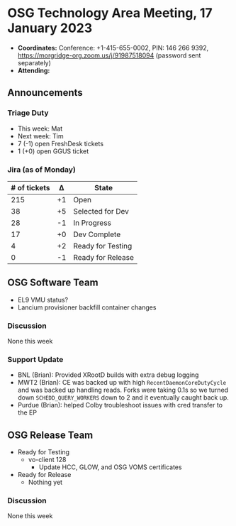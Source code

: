 # OSG Technology Area Meeting, 17 January 2023

-   **Coordinates:** Conference: +1-415-655-0002, PIN: 146 266 9392,
    <https://morgridge-org.zoom.us/j/91987518094> (password sent separately)
-   **Attending:** 

## Announcements

### Triage Duty

-   This week: Mat
-   Next week: Tim
-   7 (-1) open FreshDesk tickets
-   1 (+0) open GGUS ticket

### Jira (as of Monday)

| # of tickets | &Delta; | State             |
|--------------|---------|-------------------|
| 215          | +1      | Open              |
| 38           | +5      | Selected for Dev  |
| 28           | -1      | In Progress       |
| 17           | +0      | Dev Complete      |
| 4            | +2      | Ready for Testing |
| 0            | -1      | Ready for Release |

## OSG Software Team

-   EL9 VMU status?
-   Lancium provisioner backfill container changes

### Discussion

None this week

### Support Update

-   BNL (Brian): Provided XRootD builds with extra debug logging
-   MWT2 (Brian): CE was backed up with high `RecentDaemonCoreDutyCycle` and was backed up handling reads.
    Forks were taking 0.1s so we turned down `SCHEDD_QUERY_WORKERS` down to 2 and it eventually caught back up.
-   Purdue (Brian): helped Colby troubleshoot issues with cred transfer to the EP

## OSG Release Team

-   Ready for Testing
    -   vo-client 128
        -   Update HCC, GLOW, and OSG VOMS certificates
-   Ready for Release
    -   Nothing yet

### Discussion

None this week

